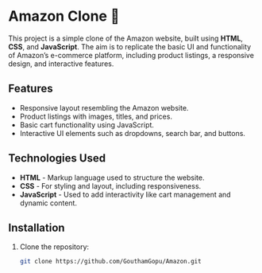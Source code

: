 # Amazon Clone 🛒

This project is a simple clone of the Amazon website, built using **HTML**, **CSS**, and **JavaScript**. The aim is to replicate the basic UI and functionality of Amazon’s e-commerce platform, including product listings, a responsive design, and interactive features.

## Features

- Responsive layout resembling the Amazon website.
- Product listings with images, titles, and prices.
- Basic cart functionality using JavaScript.
- Interactive UI elements such as dropdowns, search bar, and buttons.

## Technologies Used

- **HTML** - Markup language used to structure the website.
- **CSS** - For styling and layout, including responsiveness.
- **JavaScript** - Used to add interactivity like cart management and dynamic content.

## Installation

1. Clone the repository:

   ```bash
   git clone https://github.com/GouthamGopu/Amazon.git
